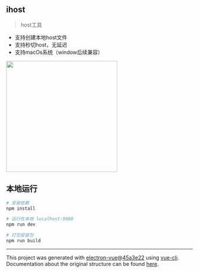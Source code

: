 ## ihost

> host工具

* 支持创建本地host文件
* 支持秒切host，无延迟
* 支持macOs系统（window后续兼容）

<img src="https://user-gold-cdn.xitu.io/2020/4/23/171a4de849e05e32?w=1600&h=1044&f=png&s=72005" width="300px" />


## 本地运行

``` bash
# 安装依赖
npm install

# 运行在本地 localhost:9080
npm run dev

# 打包安装包
npm run build


```

---

This project was generated with [electron-vue](https://github.com/SimulatedGREG/electron-vue)@[45a3e22](https://github.com/SimulatedGREG/electron-vue/tree/45a3e224e7bb8fc71909021ccfdcfec0f461f634) using [vue-cli](https://github.com/vuejs/vue-cli). Documentation about the original structure can be found [here](https://simulatedgreg.gitbooks.io/electron-vue/content/index.html).
